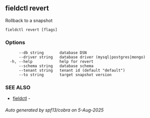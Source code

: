 ## fieldctl revert

Rollback to a snapshot

```
fieldctl revert [flags]
```

### Options

```
      --db string       database DSN
      --driver string   database driver (mysql|postgres|mongo)
  -h, --help            help for revert
      --schema string   database schema
      --tenant string   tenant id (default "default")
      --to string       target snapshot version
```

### SEE ALSO

* [fieldctl](fieldctl.md)	 - 

###### Auto generated by spf13/cobra on 5-Aug-2025
